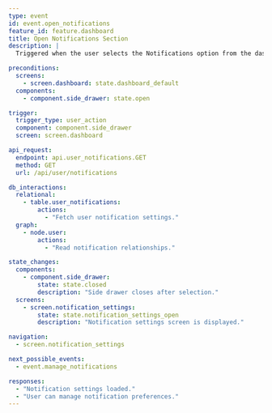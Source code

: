 ```yaml
---
type: event
id: event.open_notifications
feature_id: feature.dashboard
title: Open Notifications Section
description: |
  Triggered when the user selects the Notifications option from the dashboard side drawer. Navigates to the notification settings screen for managing meal reminders, pantry alerts, and other notifications.

preconditions:
  screens:
    - screen.dashboard: state.dashboard_default
  components:
    - component.side_drawer: state.open

trigger:
  trigger_type: user_action
  component: component.side_drawer
  screen: screen.dashboard

api_request:
  endpoint: api.user_notifications.GET
  method: GET
  url: /api/user/notifications

db_interactions:
  relational:
    - table.user_notifications:
        actions:
          - "Fetch user notification settings."
  graph:
    - node.user:
        actions:
          - "Read notification relationships."

state_changes:
  components:
    - component.side_drawer:
        state: state.closed
        description: "Side drawer closes after selection."
  screens:
    - screen.notification_settings:
        state: state.notification_settings_open
        description: "Notification settings screen is displayed."

navigation:
  - screen.notification_settings

next_possible_events:
  - event.manage_notifications

responses:
  - "Notification settings loaded."
  - "User can manage notification preferences."
---
```

